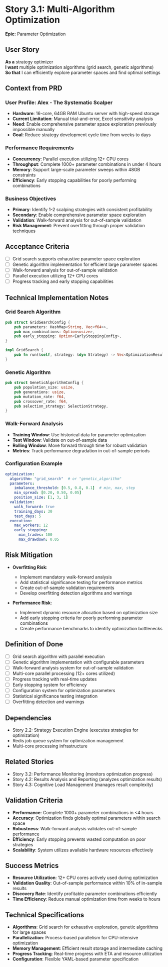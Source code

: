 # Story 3.1: Multi-Algorithm Optimization

**Epic:** Parameter Optimization

## User Story
**As a** strategy optimizer  
**I want** multiple optimization algorithms (grid search, genetic algorithms)  
**So that** I can efficiently explore parameter spaces and find optimal settings  

## Context from PRD

### User Profile: Alex - The Systematic Scalper
- **Hardware**: 16-core, 64GB RAM Ubuntu server with high-speed storage
- **Current Limitation**: Manual trial-and-error, Excel sensitivity analysis
- **Need**: Enable comprehensive parameter space exploration previously impossible manually
- **Goal**: Reduce strategy development cycle time from weeks to days

### Performance Requirements
- **Concurrency**: Parallel execution utilizing 12+ CPU cores
- **Throughput**: Complete 1000+ parameter combinations in under 4 hours
- **Memory**: Support large-scale parameter sweeps within 48GB constraints
- **Efficiency**: Early stopping capabilities for poorly performing combinations

### Business Objectives
- **Primary**: Identify 1-2 scalping strategies with consistent profitability
- **Secondary**: Enable comprehensive parameter space exploration
- **Validation**: Walk-forward analysis for out-of-sample validation
- **Risk Management**: Prevent overfitting through proper validation techniques

## Acceptance Criteria
- [ ] Grid search supports exhaustive parameter space exploration
- [ ] Genetic algorithm implementation for efficient large parameter spaces
- [ ] Walk-forward analysis for out-of-sample validation
- [ ] Parallel execution utilizing 12+ CPU cores
- [ ] Progress tracking and early stopping capabilities

## Technical Implementation Notes

### Grid Search Algorithm
```rust
pub struct GridSearchConfig {
    pub parameters: HashMap<String, Vec<f64>>,
    pub max_combinations: Option<usize>,
    pub early_stopping: Option<EarlyStoppingConfig>,
}

impl GridSearch {
    pub fn run(&self, strategy: &dyn Strategy) -> Vec<OptimizationResult>;
}
```

### Genetic Algorithm
```rust
pub struct GeneticAlgorithmConfig {
    pub population_size: usize,
    pub generations: usize,
    pub mutation_rate: f64,
    pub crossover_rate: f64,
    pub selection_strategy: SelectionStrategy,
}
```

### Walk-Forward Analysis
- **Training Window**: Use historical data for parameter optimization
- **Test Window**: Validate on out-of-sample data
- **Rolling Window**: Move forward through time for robust validation
- **Metrics**: Track performance degradation in out-of-sample periods

### Configuration Example
```yaml
optimization:
  algorithm: "grid_search"  # or "genetic_algorithm"
  parameters:
    imbalance_threshold: [0.5, 0.8, 0.1]  # min, max, step
    min_spread: [0.20, 0.50, 0.05]
    position_size: [1, 3, 1]
  validation:
    walk_forward: true
    training_days: 30
    test_days: 5
  execution:
    max_workers: 12
    early_stopping:
      min_trades: 100
      max_drawdown: 0.05
```

## Risk Mitigation
- **Overfitting Risk**:
  - Implement mandatory walk-forward analysis
  - Add statistical significance testing for performance metrics
  - Create out-of-sample validation requirements
  - Develop overfitting detection algorithms and warnings

- **Performance Risk**:
  - Implement dynamic resource allocation based on optimization size
  - Add early stopping criteria for poorly performing parameter combinations
  - Create performance benchmarks to identify optimization bottlenecks

## Definition of Done
- [ ] Grid search algorithm with parallel execution
- [ ] Genetic algorithm implementation with configurable parameters
- [ ] Walk-forward analysis system for out-of-sample validation
- [ ] Multi-core parallel processing (12+ cores utilized)
- [ ] Progress tracking with real-time updates
- [ ] Early stopping system for efficiency
- [ ] Configuration system for optimization parameters
- [ ] Statistical significance testing integration
- [ ] Overfitting detection and warnings

## Dependencies
- Story 2.2: Strategy Execution Engine (executes strategies for optimization)
- Redis job queue system for optimization management
- Multi-core processing infrastructure

## Related Stories
- Story 3.2: Performance Monitoring (monitors optimization progress)
- Story 4.2: Results Analysis and Reporting (analyzes optimization results)
- Story 4.3: Cognitive Load Management (manages result complexity)

## Validation Criteria
- **Performance**: Complete 1000+ parameter combinations in <4 hours
- **Accuracy**: Optimization finds globally optimal parameters within search space
- **Robustness**: Walk-forward analysis validates out-of-sample performance
- **Efficiency**: Early stopping prevents wasted computation on poor strategies
- **Scalability**: System utilizes available hardware resources effectively

## Success Metrics
- **Resource Utilization**: 12+ CPU cores actively used during optimization
- **Validation Quality**: Out-of-sample performance within 10% of in-sample results
- **Discovery Rate**: Identify profitable parameter combinations efficiently
- **Time Efficiency**: Reduce manual optimization time from weeks to hours

## Technical Specifications
- **Algorithms**: Grid search for exhaustive exploration, genetic algorithms for large spaces
- **Parallelization**: Process-based parallelism for CPU-intensive optimization
- **Memory Management**: Efficient result storage and intermediate caching
- **Progress Tracking**: Real-time progress with ETA and resource utilization
- **Configuration**: Flexible YAML-based parameter specification